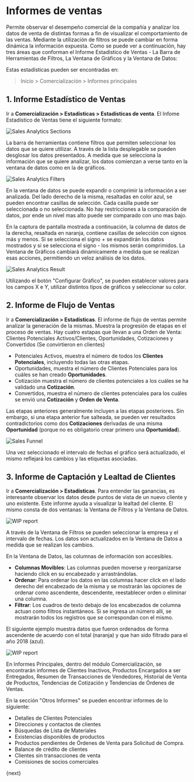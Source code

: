 <!-- add-breadcrumbs -->
# Informes de ventas

Permite observar el desempeño comercial de la compañía y analizar los datos de venta de distintas formas a fin de visualizar el comportamiento de las ventas. 
Mediante la utilización de filtros se puede cambiar en forma dinámica la información expuesta. 
Como se puede ver a continuación, hay tres áreas que conforman el Informe Estadístico de Ventas - La Barra de Herramientas de Filtros, La Ventana de Gráficos y la Ventana de Datos:

Estas estadísticas pueden ser encontradas en:
> Inicio > Comercialización > Informes principales

## 1. Informe Estadístico de Ventas
Ir a **Comercialización > Estadísticas > Estadísticas de venta**. El Infome Estadístico de Ventas tiene el siguiente formato: 

  <img class="screenshot" alt="Sales Analytics Sections" src="/docs/assets/img/selling/sales-analytics-sections.png">

La barra de herramientas contiene filtros que permiten seleccionar los datos que se quiere utilizar. A través de la lista desplegable se pueden desglosar los datos presentados. A medida que se selecciona la información que se quiere analizar, los datos comienzan a verse tanto en la ventana de datos como en la de gráficos.

  <img class="screenshot" alt="Sales Analytics Filters" src="/docs/assets/img/selling/sales-analytics-filters.png">

En la ventana de datos se puede expandir o comprimir la información a ser analizada. Del lado derecho de la misma, resaltadas en color azul, se pueden encontrar casillas de selección. Cada casilla puede ser seleccionada o no seleccionada. No hay restricciones a la comparación de datos, por ende un nivel mas alto puede ser comparado con uno mas bajo. 

En la captura de pantalla mostrada a continuación, la columna de datos de la derecha, resaltada en naranja, contiene casillas de selección con signos más y menos. Si se selecciona el signo + se expandirán los datos mostrados y si se selecciona el signo - los mismos serán comprimidos. La Ventana de Gráficos cambiará dinámicamente a medida que se realizan esas acciones, permitiendo un veloz análisis de los datos. 

   <img class="screenshot" alt="Sales Analytics Result" src="/docs/assets/img/selling/sales-analytics-result.png">

Utilizando el botón "Configurar Gráfico", se pueden establecer valores para los campos X e Y, utilizar distintos tipos de gráficos y seleccionar su color.

## 2. Informe de Flujo de Ventas
Ir a **Comercialización > Estadísticas**. El informe de flujo de ventas permite analizar la generación de la mismas. Muestra la progresión de etapas en el proceso de ventas. Hay cuatro estapas que llevan a una Orden de Venta: Clientes Potenciales Activos/Clientes, Oportunidades, Cotizaciones y Convertidos (Se convirtieron en clientes)

* Potenciales Activos, muestra el número de todos los **Clientes Potenciales**, incluyendo todas las otras etapas. 
* Oportunidades, muestra el número de Clientes Potenciales para los cuáles se han creado **Oportunidades**. 
* Cotización muestra el  número de clientes potenciales a los cuáles se ha validado una **Cotización**.
* Convertidos, muestra el número de clientes potenciales para los cuáles se envió una **Cotización** y **Orden de Venta**.

Las etapas anteriores generalmente incluyen a las etapas posteriores. Sin embargo, si una etapa anterior fue salteada, se pueden ver resultados contradictorios como dos **Cotizaciones** derivadas de una misma **Oportunidad** (porque no es obligatorio crear primero una **Oportunidad**).

<img alt="Sales Funnel" class="screenshot" src="/docs/assets/img/crm/sales_funnel.png">

Una vez seleccionado el intervalo de fechas el gráfico será actualizado, el mismo reflejará los cambios y las etiquetas asociadas. 

## 3. Informe de Captación y Lealtad de Clientes
Ir a **Comercialización > Estadísticas**.
Para entender las ganancias, es interesante observar los datos desde puntos de vista de un nuevo cliente y uno existente. Este informe ayuda a visualizar la lealtad del cliente. El mismo consta de dos ventanas: la Ventana de Filtros y la Ventana de Datos. 

<img class="screenshot" alt="WIP report" src="/docs/assets/img/selling/acquisition-and-loyalty-1.png">

A través de la Ventana de Filtros se pueden seleccionar la empresa y el intervalo de fechas. Los datos son actualizados en la Ventana de Datos a medida que se realizan los cambios. 

En la Ventana de Datos, las columnas de información son accesibles.

* **Columnas Movibles**: Las columnas pueden moverse y reorganizarse haciendo click en su encabezado y arrastrándolas.
* **Ordenar**: Para ordenar los datos en las columnas hacer click en el lado derecho del encabezado de la misma y se mostrarán las opciones de ordenar como ascendente, descendente, reestablecer orden o eliminar una columna. 
* **Filtrar**: Los cuadros de texto debajo de los encabezados de columna actuan como filtros instantáneos. Si se ingresa un número allí, se mostrarán todos los registros que se correspondan con el mismo. 

El siguiente ejemplo muestra datos que fueron ordenados de forma ascendente de acuerdo con el total (naranja) y que han sido filtrado para el año 2018 (azul). 

<img class="screenshot" alt="WIP report" src="/docs/assets/img/selling/acquisition-and-loyalty-2.png">

En Informes Principales, dentro del módulo Comercialización, se encontrarán informes de Clientes Inactivos, Productos Encargados a ser Entregados, Resumen de Transacciones de Vendedores, Historial de Venta de Productos, Tendencias de Cotización y Tendencias de Órdenes de Ventas.

En la sección "Otros Informes" se pueden encontrar informes de lo siguiente: 

* Detalles de Clientes Potenciales
* Direcciones y contactos de clientes
* Búsquedas de Lista de Materiales
* Existencias disponibles de productos
* Productos pendientes de Órdenes de Venta para Solicitud de Compra. 
* Balance de crédito de clientes
* Clientes sin transacciones de venta
* Comisiones de socios comerciales

{next}
